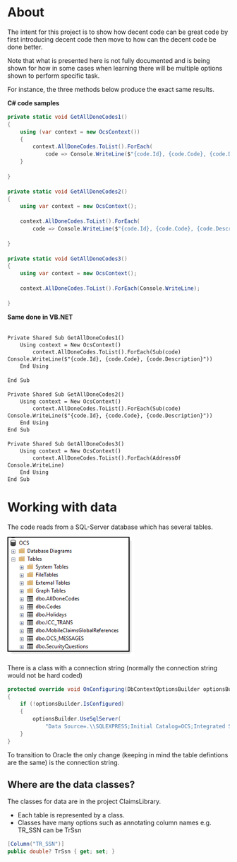 ﻿# About

The intent for this project is to show how decent code can be great code by first introducing decent code then move to how can the decent code be done better.

Note that what is presented here is not fully documented and is being shown for how in some cases when learning there will be multiple options shown to perform specific task.

For instance, the three methods below produce the exact same results.

**C# code samples**
```csharp
private static void GetAllDoneCodes1()
{
    using (var context = new OcsContext())
    {
        context.AllDoneCodes.ToList().ForEach(
            code => Console.WriteLine($"{code.Id}, {code.Code}, {code.Description}"));
    }
   
}

private static void GetAllDoneCodes2()
{
    using var context = new OcsContext();

    context.AllDoneCodes.ToList().ForEach(
        code => Console.WriteLine($"{code.Id}, {code.Code}, {code.Description}"));

}

private static void GetAllDoneCodes3()
{
    using var context = new OcsContext();

    context.AllDoneCodes.ToList().ForEach(Console.WriteLine);

}
```

**Same done in VB.NET**

```

Private Shared Sub GetAllDoneCodes1()
    Using context = New OcsContext()
        context.AllDoneCodes.ToList().ForEach(Sub(code) Console.WriteLine($"{code.Id}, {code.Code}, {code.Description}"))
    End Using

End Sub

Private Shared Sub GetAllDoneCodes2()
    Using context = New OcsContext()
        context.AllDoneCodes.ToList().ForEach(Sub(code) Console.WriteLine($"{code.Id}, {code.Code}, {code.Description}"))
    End Using
End Sub

Private Shared Sub GetAllDoneCodes3()
    Using context = New OcsContext()
        context.AllDoneCodes.ToList().ForEach(AddressOf Console.WriteLine)
    End Using
End Sub
```

# Working with data

The code reads from a SQL-Server database which has several tables.

![f1](assets/F1.png)

There is a class with a connection string (normally the connection string would not be hard coded)

```csharp
protected override void OnConfiguring(DbContextOptionsBuilder optionsBuilder)
{
    if (!optionsBuilder.IsConfigured)
    {
        optionsBuilder.UseSqlServer(
            "Data Source=.\\SQLEXPRESS;Initial Catalog=OCS;Integrated Security=True");
    }
}
```

To transition to Oracle the only change (keeping in mind the table defintions are the same) is the connection string.

## Where are the data classes?

The classes for data are in the project ClaimsLibrary.

- Each table is represented by a class.
- Classes have many options such as annotating column names e.g. TR_SSN can be TrSsn

```csharp
[Column("TR_SSN")]
public double? TrSsn { get; set; }
```



